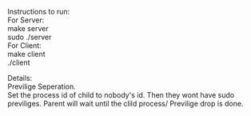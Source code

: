 Instructions to run:<br />
For Server:<br />
make server<br />
sudo ./server<br />
For Client:<br />
make client<br />
./client<br />

Details:<br />
Previlige Seperation.<br /> Set the process id of child to nobody's id. Then they wont have sudo previliges. Parent will wait until the clild process/ Previlige drop is done.
